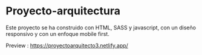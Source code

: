 # Proyecto-arquitectura
Este proyecto se ha construido con HTML, SASS y javascript, con un diseño responsivo y con un enfoque mobile first.

Preview : https://proyectoarquitecto3.netlify.app/
